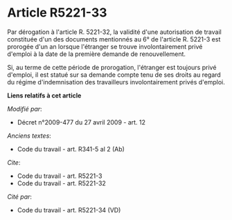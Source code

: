 # Article R5221-33

Par dérogation à l'article R. 5221-32, la validité d'une autorisation de travail constituée d'un des documents mentionnés au
6° de l'article R. 5221-3 est prorogée d'un an lorsque l'étranger se trouve involontairement privé d'emploi à la date de la
première demande de renouvellement. 

Si, au terme de cette période de prorogation, l'étranger est toujours privé d'emploi, il est statué sur sa demande compte
tenu de ses droits au regard du régime d'indemnisation des travailleurs involontairement privés d'emploi.

**Liens relatifs à cet article**

_Modifié par_:

  - Décret n°2009-477 du 27 avril 2009 - art. 12

_Anciens textes_:

  - Code du travail - art. R341-5 al 2 (Ab)

_Cite_:

  - Code du travail - art. R5221-3
  - Code du travail - art. R5221-32

_Cité par_:

  - Code du travail - art. R5221-34 (VD)
